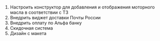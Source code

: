 1) Настроить конструктор для добавления и отображения моторного масла в соответствии с ТЗ  
2) Внедрить виджет доставки Почты России  
3) Внедрить оплату по Альфа банку  
4) Скидочная система
5) Дизайн с макета